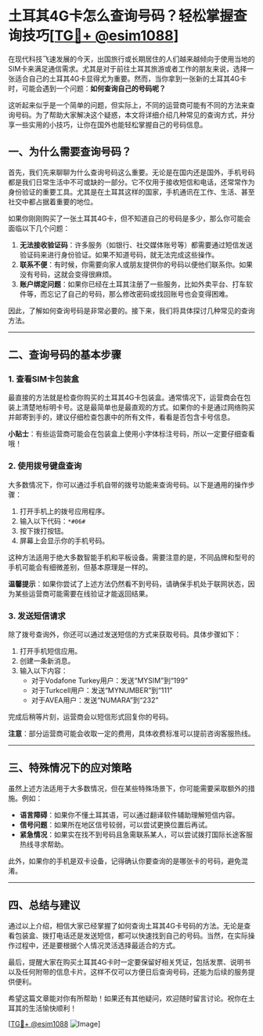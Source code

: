 # 土耳其4G卡怎么查询号码？轻松掌握查询技巧[[TG💪+ @esim1088](https://t.me/s/esim1088)]

在现代科技飞速发展的今天，出国旅行或长期居住的人们越来越倾向于使用当地的SIM卡来满足通信需求。尤其是对于前往土耳其旅游或者工作的朋友来说，选择一张适合自己的土耳其4G卡显得尤为重要。然而，当你拿到一张新的土耳其4G卡时，可能会遇到一个问题：**如何查询自己的号码呢？**

这听起来似乎是一个简单的问题，但实际上，不同的运营商可能有不同的方法来查询号码。为了帮助大家解决这个疑惑，本文将详细介绍几种常见的查询方式，并分享一些实用的小技巧，让你在国外也能轻松掌握自己的号码信息。

## 一、为什么需要查询号码？

首先，我们先来聊聊为什么查询号码这么重要。无论是在国内还是国外，手机号码都是我们日常生活中不可或缺的一部分。它不仅用于接收短信和电话，还常常作为身份验证的重要工具。尤其是在土耳其这样的国家，手机通讯在工作、生活、甚至社交中都占据着重要的地位。

如果你刚刚购买了一张土耳其4G卡，但不知道自己的号码是多少，那么你可能会面临以下几个问题：

1. **无法接收验证码**：许多服务（如银行、社交媒体账号等）都需要通过短信发送验证码来进行身份验证。如果不知道号码，就无法完成这些操作。
2. **联系不便**：有时候，你需要向家人或朋友提供你的号码以便他们联系你。如果没有号码，这就会变得很麻烦。
3. **账户绑定问题**：如果你已经在土耳其注册了一些服务，比如外卖平台、打车软件等，而忘记了自己的号码，那么修改密码或找回账号也会变得困难。

因此，了解如何查询号码是非常必要的。接下来，我们将具体探讨几种常见的查询方法。

---

## 二、查询号码的基本步骤

### 1. 查看SIM卡包装盒

最直接的方法就是检查你购买的土耳其4G卡包装盒。通常情况下，运营商会在包装上清楚地标明卡号。这是最简单也是最直观的方式。如果你的卡是通过网络购买并邮寄到手的，建议仔细检查包裹中的所有文件，看看是否包含卡号信息。

**小贴士**：有些运营商可能会在包装盒上使用小字体标注号码，所以一定要仔细查看哦！

### 2. 使用拨号键盘查询

大多数情况下，你可以通过手机自带的拨号功能来查询号码。以下是通用的操作步骤：

1. 打开手机上的拨号应用程序。
2. 输入以下代码：`*#06#`
3. 按下拨打按钮。
4. 屏幕上会显示你的手机号码。

这种方法适用于绝大多数智能手机和平板设备。需要注意的是，不同品牌和型号的手机可能会有细微差别，但基本原理是一样的。

**温馨提示**：如果你尝试了上述方法仍然看不到号码，请确保手机处于联网状态，因为某些运营商可能需要在线验证才能返回结果。

### 3. 发送短信请求

除了拨号查询外，你还可以通过发送短信的方式来获取号码。具体步骤如下：

1. 打开手机短信应用。
2. 创建一条新消息。
3. 输入以下内容：
   - 对于Vodafone Turkey用户：发送“MYSIM”到“199”
   - 对于Turkcell用户：发送“MYNUMBER”到“111”
   - 对于AVEA用户：发送“NUMARA”到“232”

完成后稍等片刻，运营商会以短信形式回复你的号码。

**注意**：部分运营商可能会收取一定的费用，具体收费标准可以提前咨询客服热线。

---

## 三、特殊情况下的应对策略

虽然上述方法适用于大多数情况，但在某些特殊场景下，你可能需要采取额外的措施。例如：

- **语言障碍**：如果你不懂土耳其语，可以通过翻译软件辅助理解短信内容。
- **信号问题**：如果所在地区信号较弱，可以尝试更换位置后再试。
- **紧急情况**：如果实在找不到号码且急需联系某人，可以尝试拨打国际长途客服热线寻求帮助。

此外，如果你的手机是双卡设备，记得确认你要查询的是哪张卡的号码，避免混淆。

---

## 四、总结与建议

通过以上介绍，相信大家已经掌握了如何查询土耳其4G卡号码的方法。无论是查看包装盒、拨打电话还是发送短信，都可以快速找到自己的号码。当然，在实际操作过程中，还是要根据个人情况灵活选择最适合的方式。

最后，提醒大家在购买土耳其4G卡时一定要保留好相关凭证，包括发票、说明书以及任何附带的信息卡片。这样不仅可以方便日后查询号码，还能为后续的服务提供便利。

希望这篇文章能对你有所帮助！如果还有其他疑问，欢迎随时留言讨论。祝你在土耳其的生活愉快顺利！

[[TG💪+ @esim1088](https://t.me/s/esim1088) ![Image](https://i.postimg.cc/4NQfJmqS/Snipaste-2025-05-13-00-14-12.png)]